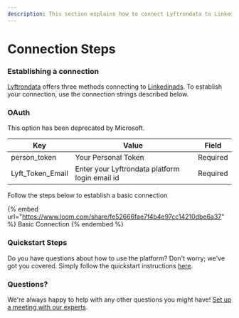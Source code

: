 ```yaml
---
description: This section explains how to connect Lyftrondata to Linkedinads.
---
```


# Connection Steps

### Establishing a connection

[Lyftrondata](https://www.lyftrondata.com) offers three methods connecting to [Linkedinads](https://www.lyftrondata.com/integration/marketing-analytics/linkedin-ads/). To establish your connection, use the connection strings described below.

### OAuth

This option has been deprecated by Microsoft.

| Key                | Value                                          | Field    |
| ------------------ | ---------------------------------------------- | -------- |
| person\_token      | Your Personal Token                            | Required |
| Lyft\_Token\_Email | Enter your Lyftrondata platform login email id | Required |

Follow the steps below to establish a basic connection

{% embed url="https://www.loom.com/share/fe52666fae7f4b4e97cc14210dbe6a37" %}
Basic Connection
{% endembed %}

### Quickstart Steps

Do you have questions about how to use the platform? Don't worry; we've got you covered. Simply follow the quickstart instructions [here](../../../quickstart-steps.md).

### Questions? <a href="#questions" id="questions"></a>

We're always happy to help with any other questions you might have! [Set up a meeting with our experts](https://www.lyftrondata.com/book-a-meeting/).
